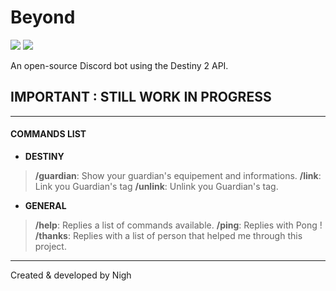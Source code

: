 # Beyond

![](https://img.shields.io/github/package-json/v/Niigh/Beyond) ![](https://img.shields.io/badge/license-AGPLv3-teal.svg)

An open-source Discord bot using the Destiny 2 API.

## IMPORTANT : STILL WORK IN PROGRESS

---

#### COMMANDS LIST

-  **DESTINY**
> **/guardian**: Show your guardian's equipement and informations.
> **/link**: Link you Guardian's tag
> **/unlink**: Unlink you Guardian's tag.

- **GENERAL**
> **/help**: Replies a list of commands available.
> **/ping**: Replies with Pong !
> **/thanks**: Replies with a list of person that helped me through this project.

---
Created & developed by Nigh
